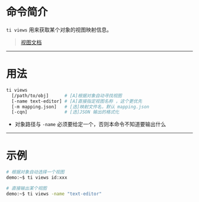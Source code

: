 # 命令简介 

`ti views` 用来获取某个对象的视图映射信息。

> [视图文档](https://github.com/zozoh/titanium/blob/master/doc/en-us/walnut/view.md)

-------------------------------------------------------------
# 用法
 
```bash
ti views 
  [/path/to/obj]      # [A]根据对象自动寻找视图
  [-name text-editor] # [A]直接指定视图名称 ，这个更优先
  [-m mapping.json]   # [选]映射文件名，默认 mapping.json
  [-cqn]              # [选]JSON 输出的格式化   
```

- 对象路径与 `-name` 必须要给定一个，否则本命令不知道要输出什么

-------------------------------------------------------------
# 示例

```bash
# 根据对象自动选择一个视图
demo:~$ ti views id:xxx

# 直接输出某个视图
demo:~$ ti views -name "text-editor"
```